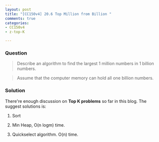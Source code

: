 ```yaml
---
layout: post
title: "[CC150v4] 20.6 Top Million from Billion "
comments: true
categories:
- CC150v4
- z-top-K

---
```


### Question

> Describe an algorithm to find the largest 1 million numbers in 1 billion numbers. 

> Assume that the computer memory can hold all one billion numbers. 

### Solution

There're enough discussion on __Top K problems__ so far in this blog. The suggest solutions is: 

1. Sort

1. Min Heap, O(n logm) time. 

1. Quickselect algorithm. O(n) time. 
